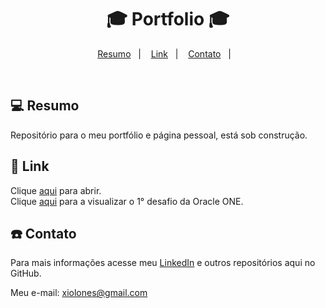 <h1 align="center">
  🎓 Portfolio 🎓
</h1>

<p align="center">
<a href="#-projeto">Resumo</a>&nbsp;&nbsp;&nbsp;|&nbsp;&nbsp;&nbsp;
  <a href="#rocket-tecnologias">Link</a>&nbsp;&nbsp;&nbsp;|&nbsp;&nbsp;&nbsp;  
  <a href="#-layout">Contato</a>&nbsp;&nbsp;&nbsp;|&nbsp;&nbsp;&nbsp;
</p>

<br>

## 💻 Resumo

Repositório para o meu portfólio e página pessoal, está sob construção.


## 🚀 Link

Clique [aqui](https://Gabriel-Wendel.github.io/) para abrir. <br>
Clique [aqui](https://Gabriel-Wendel.github.io/challenge01-ONE/index.html) para a visualizar o 1° desafio da Oracle ONE.

## ☎️ Contato

Para mais informações acesse meu [LinkedIn](https://www.linkedin.com/in/gabriel-wendel-de-oliveira/) e outros repositórios aqui no GitHub. 

Meu e-mail: xiolones@gmail.com
